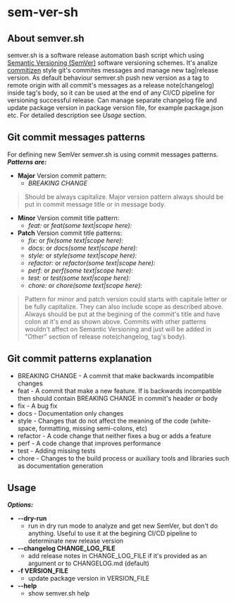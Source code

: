 # sem-ver-sh
## About semver.sh
semver.sh is a software release automation bash script which using [Semantic Versioning (SemVer)](https://semver.org/) software versioning schemes. 
It's analize [commitizen](https://github.com/commitizen) style git's commites messages and manage new tag|release version. 
As default behaviour semver.sh push new version as a tag to remote origin with all commit's messages as a release note(changelog) inside tag's body, so it can be used at the end of any CI/CD pipeline for versioning successful release.
Can manage separate changelog file and update package version in package version file, for example package.json etc. For detailed description see *Usage* section.
## Git commit messages patterns
For defining new SemVer semver.sh is using commit messages patterns. 
***Patterns are:***
- **Major** Version commit pattern:
  - *BREAKING CHANGE*
> Should be always capitalize. Major version pattern always should be put in commit message title or in message body.
- **Minor** Version commit title pattern:
  - *feat:* or *feat(some text|scope here):*
- **Patch** Version commit title patterns: 
  - *fix:* or *fix(some text|scope here):*
  - *docs:* or *docs(some text|scope here):*
  - *style:* or *style(some text|scope here):*
  - *refactor:* or *refactor(some text|scope here):*
  - *perf:* or *perf(some text|scope here):*
  - *test:* or *test(some text|scope here):*
  - *chore:* or *chore(some text|scope here):*
> Pattern for minor and patch version could starts with capitale letter or be fully capitalize. They can also include scope as described above.  Always should be put at the begining of the commit's title and have colon at it's end as shown above.
> Commits with other patterns wouldn't affect on Semantic Versioning and just will be added in "Other" section of release note(changelog, tag's body).
## Git commit patterns explanation
- BREAKING CHANGE - A commit that make backwards incompatible changes
- feat - A commit that make a new feature. If is backwards incompatible then should contain BREAKING CHANGE in commit's header or body
- fix - A bug fix
- docs - Documentation only changes
- style - Changes that do not affect the meaning of the code (white-space, formatting, missing semi-colons, etc)
- refactor - A code change that neither fixes a bug or adds a feature
- perf - A code change that improves performance
- test - Adding missing tests
- chore - Changes to the build process or auxiliary tools and libraries such as documentation generation
## Usage
***Options:***
- **--dry-run**
  - run in dry run mode to analyze and get new SemVer, but don't do anything. Useful to use it at the begining CI/CD pipeline to determinate new release version
- **--changelog CHANGE_LOG_FILE**
  - add release notes in CHANGE_LOG_FILE if it's provided as an argument or to CHANGELOG.md (default)
- **-f VERSION_FILE**
  - update package version in VERSION_FILE
- **--help**
  - show semver.sh help
